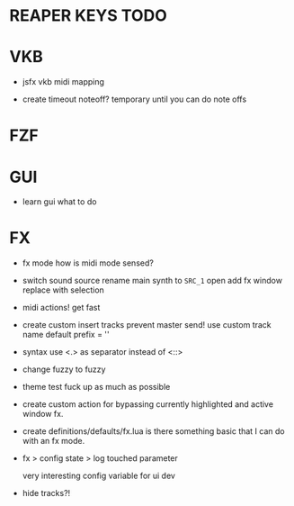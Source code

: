 # REAPER KEYS TODO

# VKB

- jsfx vkb midi mapping

- create timeout noteoff?
    temporary until you can do note offs

# FZF

# GUI

- learn gui
    what to do

# FX

- fx mode
    how is midi mode sensed?

- switch sound source
    rename main synth to `SRC_1`
    open add fx window
    replace with selection

- midi actions!
    get fast

- create custom insert tracks
    prevent master send!
    use custom track name
    default prefix = ''

- syntax use <.> as separator instead of <::>

- change fuzzy to fuzzy

* theme
    test
    fuck up as much as possible

* create custom action for bypassing currently highlighted and active window fx.

* create definitions/defaults/fx.lua
    is there something basic that I can do with an fx mode.

* fx > config state > log touched parameter

    very interesting config variable for ui dev

* hide tracks?!
